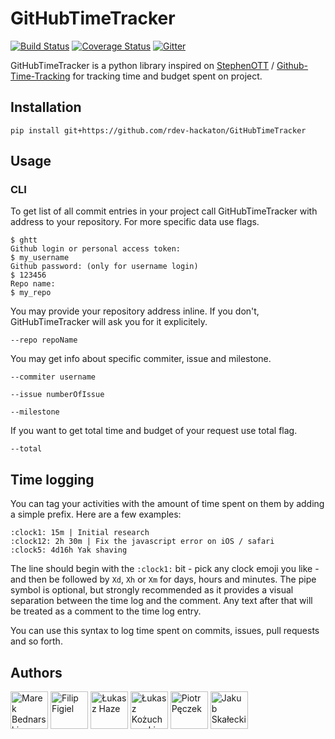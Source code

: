 # GitHubTimeTracker

[![Build Status](https://travis-ci.org/rdev-hackaton/GitHubTimeTracker.svg?branch=master)](https://travis-ci.org/rdev-hackaton/GitHubTimeTracker)
[![Coverage Status](https://coveralls.io/repos/rdev-hackaton/GitHubTimeTracker/badge.svg?branch=master&service=github)](https://coveralls.io/github/rdev-hackaton/GitHubTimeTracker?branch=master)
[![Gitter](https://badges.gitter.im/Join%20Chat.svg)](https://gitter.im/rdev-hackaton/GitHubTimeTracker?utm_source=badge&utm_medium=badge&utm_campaign=pr-badge&utm_content=badge)

GitHubTimeTracker is a python library inspired on [StephenOTT](https://github.com/StephenOTT) / [Github-Time-Tracking](https://github.com/StephenOTT/GitHub-Time-Tracking#time-tracking-usage-patterns)
for tracking time and budget spent on project.

## Installation
    pip install git+https://github.com/rdev-hackaton/GitHubTimeTracker
## Usage

### CLI
To get list of all commit entries in your project call GitHubTimeTracker with address to your repository. For more specific data use flags.

    $ ghtt
    Github login or personal access token:
    $ my_username
    Github password: (only for username login)
    $ 123456
    Repo name:
    $ my_repo

You may provide your repository address inline. If you don't, GitHubTimeTracker will ask you for it explicitely.

    --repo repoName

You may get info about specific commiter, issue and milestone.

    --commiter username

    --issue numberOfIssue

    --milestone

If you want to get total time and budget of your request use total flag.

    --total

## Time logging

You can tag your activities with the amount of time spent on them by adding a simple prefix. Here are a few examples:

    :clock1: 15m | Initial research
    :clock12: 2h 30m | Fix the javascript error on iOS / safari
    :clock5: 4d16h Yak shaving

The line should begin with the `:clock1:` bit - pick any clock emoji you like - and then be followed by `Xd`, `Xh` or `Xm` for days, hours and minutes. The pipe symbol is optional, but strongly recommended as it provides a visual separation between the time log and the comment. Any text after that will be treated as a comment to the time log entry.

You can use this syntax to log time spent on commits, issues, pull requests and so forth.

## Authors

[<img alt="Marek Bednarski" src="https://avatars2.githubusercontent.com/u/13423250" height="60px">](https://github.com/b-me)
[<img alt="Filip Figiel" src="https://avatars1.githubusercontent.com/u/4096683" height="60px">](https://github.com/megapctr)
[<img alt="Łukasz Haze" src="https://avatars1.githubusercontent.com/u/2180285" height="60px">](https://github.com/lhaze)
[<img alt="Łukasz Kożuchowski" src="https://avatars3.githubusercontent.com/u/1458848" height="60px">](https://github.com/evalapply)
[<img alt="Piotr Pęczek" src="https://avatars0.githubusercontent.com/u/2931838" height="60px">](https://github.com/ppeczek)
[<img alt="Jakub Skałecki" src="https://avatars3.githubusercontent.com/u/3935986" height="60px">](https://github.com/Valian)
